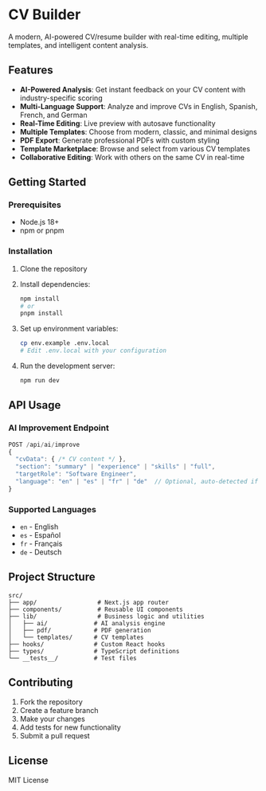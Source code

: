 # CV Builder

A modern, AI-powered CV/resume builder with real-time editing, multiple templates, and intelligent content analysis.

## Features

- **AI-Powered Analysis**: Get instant feedback on your CV content with industry-specific scoring
- **Multi-Language Support**: Analyze and improve CVs in English, Spanish, French, and German
- **Real-Time Editing**: Live preview with autosave functionality
- **Multiple Templates**: Choose from modern, classic, and minimal designs
- **PDF Export**: Generate professional PDFs with custom styling
- **Template Marketplace**: Browse and select from various CV templates
- **Collaborative Editing**: Work with others on the same CV in real-time

## Getting Started

### Prerequisites

- Node.js 18+
- npm or pnpm

### Installation

1. Clone the repository
2. Install dependencies:
   ```bash
   npm install
   # or
   pnpm install
   ```

3. Set up environment variables:
   ```bash
   cp env.example .env.local
   # Edit .env.local with your configuration
   ```

4. Run the development server:
   ```bash
   npm run dev
   ```

## API Usage

### AI Improvement Endpoint

```typescript
POST /api/ai/improve
{
  "cvData": { /* CV content */ },
  "section": "summary" | "experience" | "skills" | "full",
  "targetRole": "Software Engineer",
  "language": "en" | "es" | "fr" | "de"  // Optional, auto-detected if not provided
}
```

### Supported Languages

- `en` - English
- `es` - Español
- `fr` - Français
- `de` - Deutsch

## Project Structure

```
src/
├── app/                 # Next.js app router
├── components/          # Reusable UI components
├── lib/                 # Business logic and utilities
│   ├── ai/             # AI analysis engine
│   ├── pdf/            # PDF generation
│   └── templates/      # CV templates
├── hooks/              # Custom React hooks
├── types/              # TypeScript definitions
└── __tests__/          # Test files
```

## Contributing

1. Fork the repository
2. Create a feature branch
3. Make your changes
4. Add tests for new functionality
5. Submit a pull request

## License

MIT License